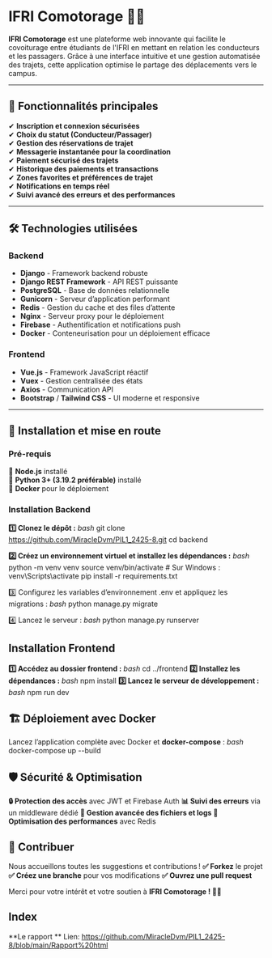 # IFRI Comotorage 🚗💨

**IFRI Comotorage** est une plateforme web innovante qui facilite le covoiturage entre étudiants de l'IFRI en mettant en relation les conducteurs et les passagers. Grâce à une interface intuitive et une gestion automatisée des trajets, cette application optimise le partage des déplacements vers le campus.

---

## 🌟 Fonctionnalités principales

✔ **Inscription et connexion sécurisées**  
✔ **Choix du statut (Conducteur/Passager)**  
✔ **Gestion des réservations de trajet**  
✔ **Messagerie instantanée pour la coordination**  
✔ **Paiement sécurisé des trajets**  
✔ **Historique des paiements et transactions**  
✔ **Zones favorites et préférences de trajet**  
✔ **Notifications en temps réel**  
✔ **Suivi avancé des erreurs et des performances**  

---

## 🛠 Technologies utilisées

### **Backend**
- **Django** - Framework backend robuste
- **Django REST Framework** - API REST puissante
- **PostgreSQL** - Base de données relationnelle
- **Gunicorn** - Serveur d’application performant
- **Redis** - Gestion du cache et des files d’attente
- **Nginx** - Serveur proxy pour le déploiement
- **Firebase** - Authentification et notifications push
- **Docker** - Conteneurisation pour un déploiement efficace

### **Frontend**
- **Vue.js** - Framework JavaScript réactif
- **Vuex** - Gestion centralisée des états
- **Axios** - Communication API
- **Bootstrap** / **Tailwind CSS** - UI moderne et responsive

---

## 🚀 Installation et mise en route

### **Pré-requis**
📌 **Node.js** installé  
📌 **Python 3+ (3.19.2 préférable)** installé  
📌 **Docker** pour le déploiement  

### **Installation Backend**

**1️⃣ Clonez le dépôt :**
*bash*
git clone https://github.com/MiracleDvm/PIL1_2425-8.git
cd backend

**2️⃣ Créez un environnement virtuel et installez les dépendances :**
*bash*
python -m venv venv
source venv/bin/activate  # Sur Windows : venv\Scripts\activate
pip install -r requirements.txt

3️⃣ Configurez les variables d’environnement .env et appliquez les migrations :
*bash*
python manage.py migrate

4️⃣ Lancez le serveur :
*bash*
python manage.py runserver

## **Installation Frontend**
**1️⃣ Accédez au dossier frontend :**
*bash*
cd ../frontend
**2️⃣ Installez les dépendances :**
*bash*
npm install
**3️⃣ Lancez le serveur de développement :**
*bash*
npm run dev
## **🏗 Déploiement avec Docker**
Lancez l’application complète avec Docker et **docker-compose** :
*bash*
docker-compose up --build

## **🛡 Sécurité & Optimisation**
**🔒 Protection des accès** avec JWT et Firebase Auth **📊 Suivi des erreurs** via un middleware dédié **📂 Gestion avancée des fichiers et logs 🚀 Optimisation des performances** avec Redis

## **🤝 Contribuer**
Nous accueillons toutes les suggestions et contributions ! **✅ Forkez** le projet **✅ Créez une branche** pour vos modifications **✅ Ouvrez une pull request**

Merci pour votre intérêt et votre soutien à **IFRI Comotorage ! 🚗💨**

## **Index**
**Le rapport **
Lien: https://github.com/MiracleDvm/PIL1_2425-8/blob/main/Rapport%20html